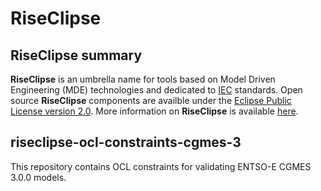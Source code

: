 # RiseClipse
## RiseClipse summary
**RiseClipse** is an umbrella name for tools based on Model Driven Engineering (MDE) technologies and dedicated to [IEC](http://www.iec.ch/) standards. Open source **RiseClipse** components are availble under the [Eclipse Public License version 2.0](https://www.eclipse.org/org/documents/epl-2.0/EPL-2.0.html). More information on **RiseClipse** is available [here](https://wdi.centralesupelec.fr/software/RiseClipse/).

## riseclipse-ocl-constraints-cgmes-3
This repository contains OCL constraints for validating ENTSO-E CGMES 3.0.0 models.
